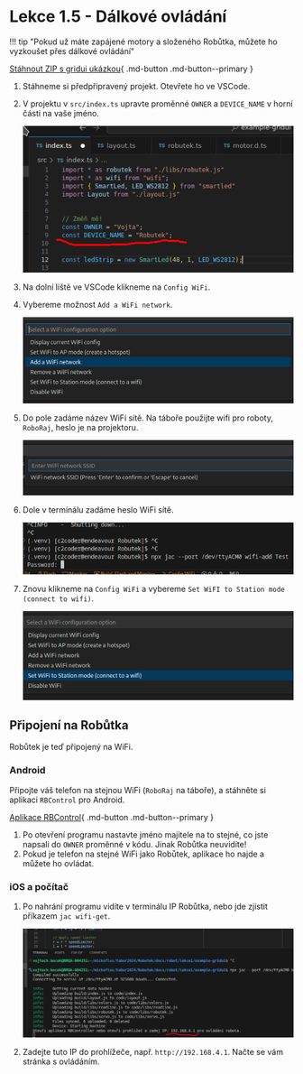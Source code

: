 # Lekce 1.5 - Dálkové ovládání

!!! tip "Pokud už máte zapájené motory a složeného Robůtka, můžete ho vyzkoušet přes dálkové ovládání"

[Stáhnout ZIP s gridui ukázkou](./example-gridui.zip){ .md-button .md-button--primary }

1. Stáhneme si předpřipravený projekt. Otevřete ho ve VSCode.

2. V projektu v `src/index.ts` upravte proměnné `OWNER` a `DEVICE_NAME` v horní části na vaše jméno.

    ![](assets/gridui_owner.png)

2. Na dolní liště ve VSCode klikneme na `Config WiFi`.

3. Vybereme možnost `Add a WiFi network`.

	![](assets/add-wifi.png)

4. Do pole zadáme název WiFi sítě. Na táboře použijte wifi pro roboty, `RoboRaj`, heslo je na projektoru.

	![](assets/wifi-ssid.png)

5. Dole v terminálu zadáme heslo WiFi sítě.

	![](assets/wifi-passwd.png)

6. Znovu klikneme na `Config WiFi` a vybereme `Set WiFI to Station mode (connect to wifi)`.

	![](assets/connect-wifi.png)

## Připojení na Robůtka
Robůtek je teď připojený na WiFi.

### Android
Připojte váš telefon na stejnou WiFi (`RoboRaj` na táboře), a stáhněte si aplikaci `RBControl` pro Android.

[Aplikace RBControl](https://play.google.com/store/apps/details?id=com.tassadar.rbcontroller&hl=en&pli=1){ .md-button .md-button--primary }

1. Po otevření programu nastavte jméno majitele na to stejné, co jste napsali do `OWNER` proměnné v kódu. Jinak Robůtka neuvidíte!
2. Pokud je telefon na stejné WiFi jako Robůtek, aplikace ho najde a můžete ho ovládat.

### iOS a počítač

1. Po nahrání programu vidíte v terminálu IP Robůtka, nebo jde zjistit příkazem `jac wifi-get`.

    ![](assets/gridui_ip.png)

2. Zadejte tuto IP do prohlížeče, např. `http://192.168.4.1`. Načte se vám stránka s ovládáním.
